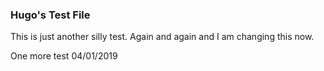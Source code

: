 ### Hugo's Test File

This is just another silly test. Again and again and I am changing this  now.


One more test 04/01/2019
